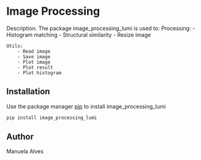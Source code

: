 # Image Processing

Description. 
The package image_processing_lumi is used to:
	Processing:
		- Histogram matching
		- Structural similarity
		- Resize image

	Utils:
		- Read image
		- Save image
		- Plot image
		- Plot result
		- Plot histogram

## Installation
Use the package manager [pip](https://pip.pypa.io/en/stable/) to install image_processing_lumi

```bash
pip install image_processing_lumi
```

## Author
Manuela Alves
